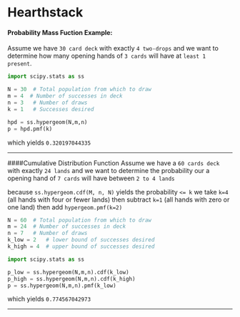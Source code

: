 # Hearthstack
 

#### Probability Mass Fuction Example:

Assume we have `30 card deck` with exactly `4 two-drops` and we want to determine how many 
opening hands of `3 cards` will have at `least 1 present`.

```python
import scipy.stats as ss

N = 30  # Total population from which to draw
m = 4  # Number of successes in deck
n = 3   # Number of draws
k = 1   # Successes desired

hpd = ss.hypergeom(N,m,n)
p = hpd.pmf(k)
```

which yields `0.320197044335`

---

####Cumulative Distribution Function
Assume we have a `60 cards deck` with exactly `24 lands` and we want to determine the probability
our a opening hand of `7 cards` will have between `2 to 4 lands`

because `ss.hypergeom.cdf(M, n, N)` yields the probability `<= k` we take `k=4` (all hands with four or fewer lands)
then subtract `k=1` (all hands with zero or one land)  then add `hypergeom.pmf(k=2)`

```python
N = 60  # Total population from which to draw
m = 24  # Number of successes in deck
n = 7   # Number of draws
k_low = 2   # lower bound of successes desired
k_high = 4  # upper bound of successes desired

import scipy.stats as ss

p_low = ss.hypergeom(N,m,n).cdf(k_low)
p_high = ss.hypergeom(N,m,n).cdf(k_high)
p = ss.hypergeom(N,m,n).pmf(k_low)

```

which yields `0.774567042973`

---